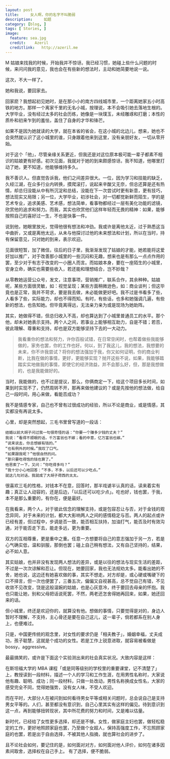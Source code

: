 ```yaml
---
layout: post  
title:     女人啊，你的名字不叫脆弱
description:     如题
category: [blog, ]  
tags: [ Stories, ]  
image:
  feature: sea.jpg
  credit:    Azeril
  creditlink:   http://azeril.me
---
```


M 姑娘来找我的时候，开始我并不惊讶。我已经习惯，她碰上些什么问题的时候，来问问我的意见，我也会在有些新的想法时，主动和她简要地说一说。

这次，不大一样了。

她和我说，要回家去。

回家麽？我想起初见她时，是在那小小的南方四线城市里，一个距离她家五小时高铁的地方。那样一个离家千里的无名小城，按理说，本不会吸引她去落地生根的。大学毕业，没有经过太多的社会历练，她像是一块璞玉，未经雕琢和打磨；本性的质朴和初来乍到的羞怯，盖住了自身的才华和锋芒。

如果不是因为她就读的大学，就在本省的省会，在这小城的北边儿，想来，她也不会突然就认识了这小城里的谁，只身跟着他来到这里，没有亲朋好友，一切从零开始。

对于这个「他」，尽管亲缘关系更近，但我还是对这位原本极可能一辈子都素不相识的姑娘更有好感。初次见面，我就对于她的到来颇感惊讶。我不知道，他哪里打动了她，更不知道，他能够维持多久。

我不善识人。但直觉告诉我，他们之间差异很大。一位，因为学习和技能的缺乏，久经江湖，在众多行业内转换，摸爬滚打，说起来辛酸又无奈，但总还算是还有热情，却总归没能从中有所沉淀和总结，没能在下一次尝试时更有新意，更有技巧，想法现实又局限；另一位，大学毕业，初涉社会，对一切都觉新鲜而陌生，学的是艺术专业，追求美感、艺术感，想法简单，看事物都经过一层有美化功能的滤镜，欣赏他的追求和努力。而我，其实也欣赏他们这样年轻而无畏的精神：如果，能够按照自己的喜好过一生，不也是快事一件。

说到他，她眼里放光，觉得他很有想法和冲劲。我或许是离他太近，过于熟悉这当中曲折，又或是离他太远，从未与他探讨过他的未来想法和计划，所以在当时，持有保留意见，只对她的到来，表示欢迎。

见面很短暂，加了微信，往后的日子里，我渐渐发现了姑娘的才能，她若能将这爱好加以推广，对于改善那小城里的一些沉闷和无趣，想来也是有那么一点点作用的罢，至少对于有志于改变的一小圈人而言。而姑娘本身，要在一座陌生的小城里，安身立命，确实也需要些收入，若还能和理想结合，岂不妙哉？

从零教她运营公众号，发文，注意事项，营销推广，联系合作，其余种种。姑娘呢，某些方面很灵敏，如：视觉呈现；某些方面稍微逊色，如：商业谈判；但这毕竟也是正常，我并不苛求，要是我去做，未必能做更好吧。我不过是书看多了些，人看多了些，实际能力，却也不得而知。有时，有些话，也多和她强调几遍，有些新的想法，也告知她。但毕竟离得远，无法亲力亲为或是现场为她助阵。

其实，她做得不错，但总归收入不高，却也算达到了小城里普通员工的水平。那个他，却未对她表示支持。两个人之间，若事业上能够相互助力，自是不错；若否，彼此理解、尊重和支持，却也是双方能够坚持下去的一大动力。

> 我看重你的想法和努力，许你百般试错，在日常空闲时，也帮着做些我能够做的，家务也罢，你的工作也好。何以，到了我这儿，我的想法，我想要的未来，你不许我尝试？将你的想法强加于我，你又如何证明，你的商业判断，比我在做的事情，更好，更能够实现？抛开这些不说，如果，我能够踏踏实实地做我的事情，即使它的经济效益，并不会那么好，但，那是我想做的，也是我能做好的。

当时，我能做的，也不过是提议，那么，你俩商定一下，给这个项目多长时间，如果到时实现不了，仍然周转不开，那再来做他建议的？或是先按他的想法做，给自己一段时间，用心来做，看能否成功？

我不是情感专家，自己也不曾有过很成功的经验，所以不论是商业，或是情感，其实都没有再说太多。

心里，却是突然想起，三毛书里曾写道的一段话：

	结婚以前大胡子问过我一句很奇怪的话：“你要一个赚多少钱的丈夫？” 
    我说：“看得不顺眼的话，千万富翁也不嫁；看的中意，亿万富翁也嫁。”
    “说来说去，你总想嫁有钱的。”
    “也有例外的时候。”我叹了口气。
    “如果跟我呢？”他很自然的问。
    “那只要吃得饱的钱也算了。”
    他思索了一下，又问：“你吃得多吗？”
    “我十分小心地回答：“不多，不多，以后还可以少吃点。”
    就这几句对话，我就成了大胡子荷西的太太。
    
很喜欢三毛的性格，对钱本不在意，回答时，那半戏谑半认真的话，读来着实有趣；真正让人动容的，还是后边，「以后还可以吃少点」。吃也好，钱也罢，于我，本不是那么重要的，有你在，便是最好。

在我看来，两个人，对于彼此信念的理解支持，或是包容忍让与否，对于金钱的观念异同，对于未来的计划，都大大影响两人之间的感情稳定与否。两人的起点或许已经有差，但过程中，步调是否一致，能否相互扶持，加油打气，能否及时有效沟通，对于能否走下去，能走多远，更为重要。

双方的互相尊重，更是重中之重。任意一方想要将自己的意志强加于另一方，若是心气确实低，温和驯服，那倒也罢；碰上自己稍有想法，又有自己坚持的，结果，必不如人意。

其实姑娘，也并非没有发现两人想法的差异，或是以往的想法与现实生活的差距，不过是一次次谅解和忍让。但现在，她要回家，我也无法规劝太多。能看出她的不舍，她也说，这边还有她喜欢做的事，其实不想走。对方却是，或心硬或嘴硬下的口不择言，但一次也便罢了，三番五次，偏偏又自视甚高，总不觉自己有错，不见收敛不见改变，饶是这般温婉的姑娘，也是心灰意冷，终于要回去母亲的怀抱。我也只能让她，别和父母把话说死罢，不然，两老还怎舍得她再回来，如果，她还回来的话。

但小城里，终还是欢迎你的，就算没有他。想做的事情，只要觉得是对的，身边人暂时不理解，不支持，主心骨还是要在自己这儿，这一辈子，倘若都系在别人身上，也便难过。

只是，中国更传统的观念里，对女性的要求仍是「相夫教子」，婚姻幸福，丈夫成功，孩子聪慧，这就是个成功的女性。若是工作上锐意进取，就容易被看做是 bossy，aggressive。

最最搞笑的，或许是下面这个实验测出来的社会真实状况。大致内容是这样：

在斯坦福大学的 MBA 课程「或是同等级别的学校里的重要课堂，记不清楚了」上，教授读到一段材料，描述一个人的学习和工作生涯，在用男性名称时，大家说他有趣、聪明、成功；同一段材料，只做一处改动，男性名称换成女性名，大家的感受完全不同，觉得她强势，没有女人味，不受人欢迎。

而在平时，大部分人在被问到如何看待男女平等或相关问题时，总会说自己是支持男女平等的。人们，甚至都没有意识到，自己心里其实有这样的偏见。待到意识到这一点，再到能够扭转现状，其中所花费的努力和时间，又是难以估量。

新时代，已经给了女性更多选择，却还是不够。女性，做家庭主妇也罢，做轻松稳定的工作，更好地照顾家庭也罢，乃至做个女超人，保持高强度工作，不忘照顾家庭的也罢，若是出于自由选择，不被其他人指摘，就也算社会的进步了。

且不论社会如何，要记住的是，如何面对对方，如何面对他人评价，如何在诸多因素间取舍，选择权在自己手上。
有了选择，便不脆弱。
